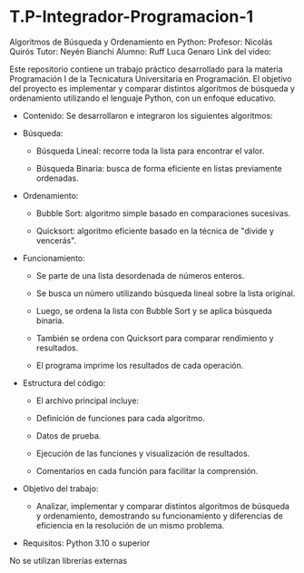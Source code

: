# T.P-Integrador-Programacion-1
Algoritmos de Búsqueda y Ordenamiento en Python:
Profesor: Nicolás Quirós
Tutor: Neyén Bianchi
Alumno: Ruff Luca Genaro
Link del video: 

  Este repositorio contiene un trabajo práctico desarrollado para la materia Programación I de la Tecnicatura Universitaria en Programación. El objetivo del proyecto es implementar y comparar distintos algoritmos de búsqueda y ordenamiento utilizando el lenguaje Python, con un enfoque educativo.

- Contenido:
  Se desarrollaron e integraron los siguientes algoritmos:

- Búsqueda:
  * Búsqueda Lineal: recorre toda la lista para encontrar el valor.

  * Búsqueda Binaria: busca de forma eficiente en listas previamente ordenadas.

- Ordenamiento:
  * Bubble Sort: algoritmo simple basado en comparaciones sucesivas.

  * Quicksort: algoritmo eficiente basado en la técnica de "divide y vencerás".

- Funcionamiento:
  * Se parte de una lista desordenada de números enteros.

  * Se busca un número utilizando búsqueda lineal sobre la lista original.

  * Luego, se ordena la lista con Bubble Sort y se aplica búsqueda binaria.

  * También se ordena con Quicksort para comparar rendimiento y resultados.

  * El programa imprime los resultados de cada operación.

- Estructura del código:
  * El archivo principal incluye:

  * Definición de funciones para cada algoritmo.

  * Datos de prueba.

  * Ejecución de las funciones y visualización de resultados.

  * Comentarios en cada función para facilitar la comprensión.

- Objetivo del trabajo:
  * Analizar, implementar y comparar distintos algoritmos de búsqueda y ordenamiento, demostrando su funcionamiento y diferencias de eficiencia en la resolución de un mismo problema.

- Requisitos:
Python 3.10 o superior

No se utilizan librerías externas
